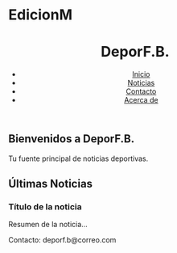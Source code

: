 # EdicionM
<!DOCTYPE html>
<html lang="es">
<head>
    <meta charset="UTF-8">
    <meta name="viewport" content="width=device-width, initial-scale=1.0">
    <title>DeporF.B.</title>
    <link rel="stylesheet" href="styles.css">
</head>
<body>
    <header>
        <h1>DeporF.B.</h1>
        <nav>
            <ul>
                <li><a href="#home">Inicio</a></li>
                <li><a href="#news">Noticias</a></li>
                <li><a href="#contact">Contacto</a></li>
                <li><a href="#about">Acerca de</a></li>
            </ul>
        </nav>
    </header>
    <section id="home">
        <h2>Bienvenidos a DeporF.B.</h2>
        <p>Tu fuente principal de noticias deportivas.</p>
    </section>
    <section id="news">
        <h2>Últimas Noticias</h2>
        <article>
            <h3>Título de la noticia</h3>
            <p>Resumen de la noticia...</p>
        </article>
    </section>
    <footer>
        <p>Contacto: deporf.b@correo.com</p>
    </footer>
    <script src="script.js"></script>
</body>
</html>
